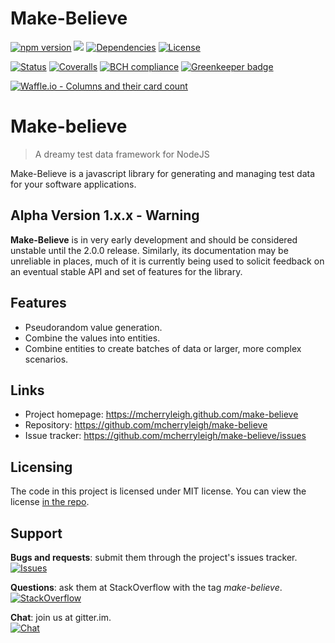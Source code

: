 # Make-Believe

[![npm version](http://img.shields.io/npm/v/make-believe.svg?style=flat)](https://npmjs.org/package/make-believe "View this project on npm")
[![](https://img.shields.io/github/release-date/mcherryleigh/make-believe.svg)](https://github.com/mcherryleigh/make-believe)
[![Dependencies](http://img.shields.io/david/mcherryleigh/make-believe.svg?style=flat)](https://david-dm.org/mcherryleigh/make-believe)
[![License](https://img.shields.io/github/license/mcherryleigh/make-believe.svg)](https://github.com/mcherryleigh/make-believe/blob/master/LICENSE)

[![Status](https://travis-ci.com/mcherryleigh/make-believe.svg?branch=master)](https://travis-ci.com/mcherryleigh/make-believe)
[![Coveralls](http://img.shields.io/coveralls/mcherryleigh/make-believe.svg?style=flat)](https://coveralls.io/r/mcherryleigh/make-believe)
[![BCH compliance](https://bettercodehub.com/edge/badge/mcherryleigh/make-believe?branch=master)](https://bettercodehub.com/)
[![Greenkeeper badge](https://badges.greenkeeper.io/mcherryleigh/make-believe.svg)](https://greenkeeper.io/)

[![Waffle.io - Columns and their card count](https://badge.waffle.io/mcherryleigh/make-believe.svg?columns=all)](https://waffle.io/mcherryleigh/make-believe)
# Make-believe
> A dreamy test data framework for NodeJS

Make-Believe is a javascript library for generating and managing test data for your software applications. 

## Alpha Version 1.x.x - Warning
**Make-Believe** is in very early development and should be considered unstable until the 2.0.0 release.
Similarly, its documentation may be unreliable in places, much of it is currently being used to solicit feedback
on an eventual stable API and set of features for the library.

## Features
* Pseudorandom value generation.
* Combine the values into entities.
* Combine entities to create batches of data or larger, more complex scenarios.

## Links
- Project homepage: https://mcherryleigh.github.com/make-believe
- Repository: https://github.com/mcherryleigh/make-believe
- Issue tracker: https://github.com/mcherryleigh/make-believe/issues

## Licensing
The code in this project is licensed under MIT license. You can view the license [in the repo](https://github.com/mcherryleigh/make-believe/blob/master/LICENSE).

## Support

__Bugs and requests__: submit them through the project's issues tracker.<br>
[![Issues](http://img.shields.io/github/issues/mcherryleigh/make-believe.svg)]( https://github.com/mcherryleigh/make-believe/issues )

__Questions__: ask them at StackOverflow with the tag *make-believe*.<br>
[![StackOverflow](http://img.shields.io/badge/stackoverflow-make--believe-blue.svg)]( http://stackoverflow.com/questions/tagged/make-believe )

__Chat__: join us at gitter.im.<br>
[![Chat](http://img.shields.io/badge/gitter.im-mcherryleigh/make--believe-blue.svg)]( https://gitter.im/mcherryleigh/make-believe )